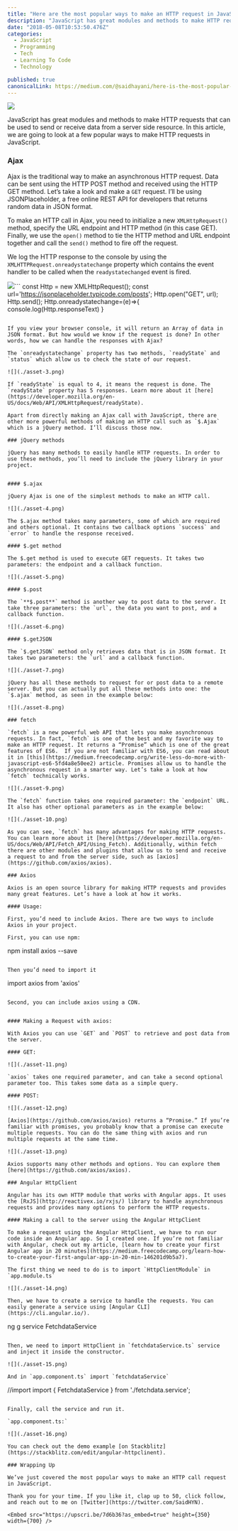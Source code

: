 ```yaml
---
title: "Here are the most popular ways to make an HTTP request in JavaScript"
description: "JavaScript has great modules and methods to make HTTP requests that can be used to send or receive data from a server side resource. In this article, we are going to look at a few popular ways to…"
date: "2018-05-08T10:53:50.476Z"
categories: 
  - JavaScript
  - Programming
  - Tech
  - Learning To Code
  - Technology

published: true
canonicalLink: https://medium.com/@saidhayani/here-is-the-most-popular-ways-to-make-an-http-request-in-javascript-954ce8c95aaa
---
```


![](./asset-1.png)

JavaScript has great modules and methods to make HTTP requests that can be used to send or receive data from a server side resource. In this article, we are going to look at a few popular ways to make HTTP requests in JavaScript.

### Ajax

Ajax is the traditional way to make an asynchronous HTTP request. Data can be sent using the HTTP POST method and received using the HTTP GET method. Let’s take a look and make a `GET` request. I’ll be using JSONPlaceholder, a free online REST API for developers that returns random data in JSON format.

To make an HTTP call in Ajax, you need to initialize a new `XMLHttpRequest()` method, specify the URL endpoint and HTTP method (in this case GET). Finally, we use the `open()` method to tie the HTTP method and URL endpoint together and call the `send()` method to fire off the request.

We log the HTTP response to the console by using the `XMLHTTPRequest.onreadystatechange` property which contains the event handler to be called when the `readystatechanged` event is fired.

![](./asset-2.png)```
const Http = new XMLHttpRequest();
const url='https://jsonplaceholder.typicode.com/posts';
Http.open("GET", url);
Http.send();
Http.onreadystatechange=(e)=>{
console.log(Http.responseText)
}
```

If you view your browser console, it will return an Array of data in JSON format. But how would we know if the request is done? In other words, how we can handle the responses with Ajax?

The `onreadystatechange` property has two methods, `readyState` and `status` which allow us to check the state of our request.

![](./asset-3.png)

If `readyState` is equal to 4, it means the request is done. The `readyState` property has 5 responses. Learn more about it [here](https://developer.mozilla.org/en-US/docs/Web/API/XMLHttpRequest/readyState).

Apart from directly making an Ajax call with JavaScript, there are other more powerful methods of making an HTTP call such as `$.Ajax` which is a jQuery method. I’ll discuss those now.

### jQuery methods

jQuery has many methods to easily handle HTTP requests. In order to use these methods, you’ll need to include the jQuery library in your project.

```
<script src="https://ajax.googleapis.com/ajax/libs/jquery/3.3.1/jquery.min.js"></script>
```

#### $.ajax

jQuery Ajax is one of the simplest methods to make an HTTP call.

![](./asset-4.png)

The $.ajax method takes many parameters, some of which are required and others optional. It contains two callback options `success` and `error` to handle the response received.

#### $.get method

The $.get method is used to execute GET requests. It takes two parameters: the endpoint and a callback function.

![](./asset-5.png)

#### $.post

The `**$.post**` method is another way to post data to the server. It take three parameters: the `url`, the data you want to post, and a callback function.

![](./asset-6.png)

#### $.getJSON

The `$.getJSON` method only retrieves data that is in JSON format. It takes two parameters: the `url` and a callback function.

![](./asset-7.png)

jQuery has all these methods to request for or post data to a remote server. But you can actually put all these methods into one: the `$.ajax` method, as seen in the example below:

![](./asset-8.png)

### fetch

`fetch` is a new powerful web API that lets you make asynchronous requests. In fact, `fetch` is one of the best and my favorite way to make an HTTP request. It returns a “Promise” which is one of the great features of ES6.  If you are not familiar with ES6, you can read about it in [this](https://medium.freecodecamp.org/write-less-do-more-with-javascript-es6-5fd4a8e50ee2) article. Promises allow us to handle the asynchronous request in a smarter way. Let’s take a look at how `fetch` technically works.

![](./asset-9.png)

The `fetch` function takes one required parameter: the `endpoint` URL. It also has other optional parameters as in the example below:

![](./asset-10.png)

As you can see, `fetch` has many advantages for making HTTP requests. You can learn more about it [here](https://developer.mozilla.org/en-US/docs/Web/API/Fetch_API/Using_Fetch). Additionally, within fetch there are other modules and plugins that allow us to send and receive a request to and from the server side, such as [axios](https://github.com/axios/axios).

### Axios

Axios is an open source library for making HTTP requests and provides many great features. Let’s have a look at how it works.

#### Usage:

First, you’d need to include Axios. There are two ways to include Axios in your project.

First, you can use npm:

```
npm install axios --save
```

Then you’d need to import it

```
import axios from 'axios'
```

Second, you can include axios using a CDN.

```
<script src="https://unpkg.com/axios/dist/axios.min.js"></script>
```

#### Making a Request with axios:

With Axios you can use `GET` and `POST` to retrieve and post data from the server.

#### GET:

![](./asset-11.png)

`axios` takes one required parameter, and can take a second optional parameter too. This takes some data as a simple query.

#### POST:

![](./asset-12.png)

[Axios](https://github.com/axios/axios) returns a “Promise.” If you’re familiar with promises, you probably know that a promise can execute multiple requests. You can do the same thing with axios and run multiple requests at the same time.

![](./asset-13.png)

Axios supports many other methods and options. You can explore them [here](https://github.com/axios/axios).

### Angular HttpClient

Angular has its own HTTP module that works with Angular apps. It uses the [RxJS](http://reactivex.io/rxjs/) library to handle asynchronous requests and provides many options to perform the HTTP requests.

#### Making a call to the server using the Angular HttpClient

To make a request using the Angular HttpClient, we have to run our code inside an Angular app. So I created one. If you’re not familiar with Angular, check out my article, [learn how to create your first Angular app in 20 minutes](https://medium.freecodecamp.org/learn-how-to-create-your-first-angular-app-in-20-min-146201d9b5a7).

The first thing we need to do is to import `HttpClientModule` in `app.module.ts`

![](./asset-14.png)

Then, we have to create a service to handle the requests. You can easily generate a service using [Angular CLI](https://cli.angular.io/).

```
ng g service  FetchdataService
```

Then, we need to import HttpClient in `fetchdataService.ts` service and inject it inside the constructor.

![](./asset-15.png)

And in `app.component.ts` import `fetchdataService`

```
//import 
import { FetchdataService } from './fetchdata.service';
```

Finally, call the service and run it.

`app.component.ts:`

![](./asset-16.png)

You can check out the demo example [on Stackblitz](https://stackblitz.com/edit/angular-httpclinent).

### Wrapping Up

We’ve just covered the most popular ways to make an HTTP call request in JavaScript.

Thank you for your time. If you like it, clap up to 50, click follow, and reach out to me on [Twitter](https://twitter.com/SaidHYN).

<Embed src="https://upscri.be/7d6b36?as_embed=true" height={350} width={700} />